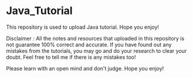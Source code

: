 # Java_Tutorial
This repository is used to upload Java tutorial. Hope you enjoy!

Disclaimer :
All the notes and resources that uploaded in this repository is not guarantee 100% correct and accurate. If you have found out
any mistakes from the tutorials, you may go and do your research to clear your doubt. Feel free to tell me if there is any 
mistakes too!

Please learn with an open mind and don't judge. Hope you enjoy!
